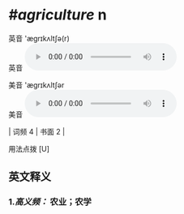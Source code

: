 # ***\#agriculture*** n
英音 'æɡrɪkʌltʃə(r)  
英音
<audio src="./media/agriculture-B.aac" controls="controls"></audio>

美音 'æɡrɪkʌltʃər  
美音
<audio src="./media/agriculture.aac" controls="controls"></audio>



| 词频 4 | 书面 2 |  

用法点拨  [U]

英文释义
---
### 1.*高义频：* **农业；农学**  


